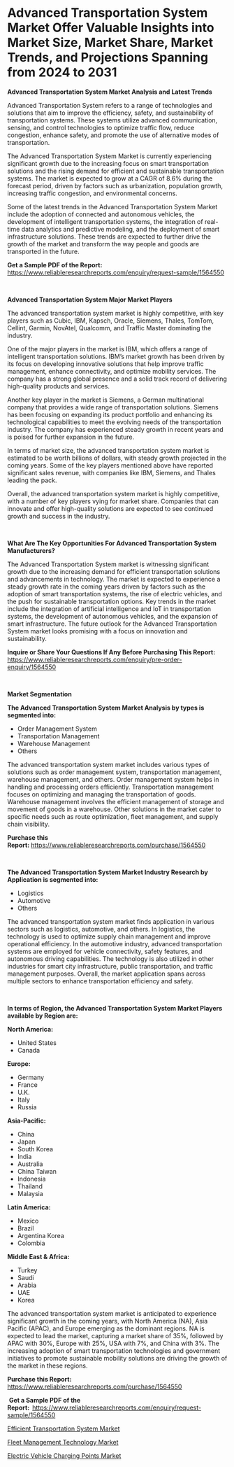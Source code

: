 <p><h1>Advanced Transportation System Market Offer Valuable Insights into Market Size, Market Share, Market Trends, and Projections Spanning from 2024 to 2031</h1></p><p><strong>Advanced Transportation System Market Analysis and Latest Trends</strong></p>
<p><p>Advanced Transportation System refers to a range of technologies and solutions that aim to improve the efficiency, safety, and sustainability of transportation systems. These systems utilize advanced communication, sensing, and control technologies to optimize traffic flow, reduce congestion, enhance safety, and promote the use of alternative modes of transportation.</p><p>The Advanced Transportation System Market is currently experiencing significant growth due to the increasing focus on smart transportation solutions and the rising demand for efficient and sustainable transportation systems. The market is expected to grow at a CAGR of 8.6% during the forecast period, driven by factors such as urbanization, population growth, increasing traffic congestion, and environmental concerns.</p><p>Some of the latest trends in the Advanced Transportation System Market include the adoption of connected and autonomous vehicles, the development of intelligent transportation systems, the integration of real-time data analytics and predictive modeling, and the deployment of smart infrastructure solutions. These trends are expected to further drive the growth of the market and transform the way people and goods are transported in the future.</p></p>
<p><strong>Get a Sample PDF of the Report:&nbsp;</strong> <a href="https://www.reliableresearchreports.com/enquiry/request-sample/1564550">https://www.reliableresearchreports.com/enquiry/request-sample/1564550</a></p>
<p>&nbsp;</p>
<p><strong>Advanced Transportation System Major Market Players</strong></p>
<p><p>The advanced transportation system market is highly competitive, with key players such as Cubic, IBM, Kapsch, Oracle, Siemens, Thales, TomTom, Cellint, Garmin, NovAtel, Qualcomm, and Traffic Master dominating the industry.</p><p>One of the major players in the market is IBM, which offers a range of intelligent transportation solutions. IBM’s market growth has been driven by its focus on developing innovative solutions that help improve traffic management, enhance connectivity, and optimize mobility services. The company has a strong global presence and a solid track record of delivering high-quality products and services.</p><p>Another key player in the market is Siemens, a German multinational company that provides a wide range of transportation solutions. Siemens has been focusing on expanding its product portfolio and enhancing its technological capabilities to meet the evolving needs of the transportation industry. The company has experienced steady growth in recent years and is poised for further expansion in the future.</p><p>In terms of market size, the advanced transportation system market is estimated to be worth billions of dollars, with steady growth projected in the coming years. Some of the key players mentioned above have reported significant sales revenue, with companies like IBM, Siemens, and Thales leading the pack.</p><p>Overall, the advanced transportation system market is highly competitive, with a number of key players vying for market share. Companies that can innovate and offer high-quality solutions are expected to see continued growth and success in the industry.</p></p>
<p>&nbsp;</p>
<p><strong>What Are The Key Opportunities For Advanced Transportation System Manufacturers?</strong></p>
<p><p>The Advanced Transportation System market is witnessing significant growth due to the increasing demand for efficient transportation solutions and advancements in technology. The market is expected to experience a steady growth rate in the coming years driven by factors such as the adoption of smart transportation systems, the rise of electric vehicles, and the push for sustainable transportation options. Key trends in the market include the integration of artificial intelligence and IoT in transportation systems, the development of autonomous vehicles, and the expansion of smart infrastructure. The future outlook for the Advanced Transportation System market looks promising with a focus on innovation and sustainability.</p></p>
<p><strong>Inquire or Share Your Questions If Any Before Purchasing This Report:</strong> <a href="https://www.reliableresearchreports.com/enquiry/pre-order-enquiry/1564550">https://www.reliableresearchreports.com/enquiry/pre-order-enquiry/1564550</a></p>
<p>&nbsp;</p>
<p><strong>Market Segmentation</strong></p>
<p><strong>The Advanced Transportation System Market Analysis by types is segmented into:</strong></p>
<p><ul><li>Order Management System</li><li>Transportation Management</li><li>Warehouse Management</li><li>Others</li></ul></p>
<p><p>The advanced transportation system market includes various types of solutions such as order management system, transportation management, warehouse management, and others. Order management system helps in handling and processing orders efficiently. Transportation management focuses on optimizing and managing the transportation of goods. Warehouse management involves the efficient management of storage and movement of goods in a warehouse. Other solutions in the market cater to specific needs such as route optimization, fleet management, and supply chain visibility.</p></p>
<p><strong>Purchase this Report:&nbsp;</strong><a href="https://www.reliableresearchreports.com/purchase/1564550">https://www.reliableresearchreports.com/purchase/1564550</a></p>
<p>&nbsp;</p>
<p><strong>The Advanced Transportation System Market Industry Research by Application is segmented into:</strong></p>
<p><ul><li>Logistics</li><li>Automotive</li><li>Others</li></ul></p>
<p><p>The advanced transportation system market finds application in various sectors such as logistics, automotive, and others. In logistics, the technology is used to optimize supply chain management and improve operational efficiency. In the automotive industry, advanced transportation systems are employed for vehicle connectivity, safety features, and autonomous driving capabilities. The technology is also utilized in other industries for smart city infrastructure, public transportation, and traffic management purposes. Overall, the market application spans across multiple sectors to enhance transportation efficiency and safety.</p></p>
<p>&nbsp;</p>
<p><strong>In terms of Region, the Advanced Transportation System Market Players available by Region are:</strong></p>
<p>
    <p> <strong> North America: </strong>
        <ul>
            <li>United States</li>
            <li>Canada</li>
        </ul>
        </p> 
    <p> <strong> Europe: </strong>
        <ul>
            <li>Germany</li>
            <li>France</li>
            <li>U.K.</li>
            <li>Italy</li>
            <li>Russia</li>
        </ul>
        </p> 
    <p> <strong> Asia-Pacific: </strong>
        <ul>
            <li>China</li>
            <li>Japan</li>
            <li>South Korea</li>
            <li>India</li>
            <li>Australia</li>
            <li>China Taiwan</li>
            <li>Indonesia</li>
            <li>Thailand</li>
            <li>Malaysia</li>
        </ul>
        </p> 
    <p> <strong> Latin America: </strong>
        <ul>
            <li>Mexico</li>
            <li>Brazil</li>
            <li>Argentina Korea</li>
            <li>Colombia</li>
        </ul>
        </p> 
    <p> <strong> Middle East & Africa: </strong>
        <ul>
            <li>Turkey</li>
            <li>Saudi</li>
            <li>Arabia</li>
            <li>UAE</li>
            <li>Korea</li>
        </ul>
    </p>
    </p>
<p><p>The advanced transportation system market is anticipated to experience significant growth in the coming years, with North America (NA), Asia Pacific (APAC), and Europe emerging as the dominant regions. NA is expected to lead the market, capturing a market share of 35%, followed by APAC with 30%, Europe with 25%, USA with 7%, and China with 3%. The increasing adoption of smart transportation technologies and government initiatives to promote sustainable mobility solutions are driving the growth of the market in these regions.</p></p>
<p><strong>Purchase this Report: </strong><a href="https://www.reliableresearchreports.com/purchase/1564550">https://www.reliableresearchreports.com/purchase/1564550</a></p>
<p>&nbsp;<strong>Get a Sample PDF of the Report:&nbsp;&nbsp;</strong><a href="https://www.reliableresearchreports.com/enquiry/request-sample/1564550">https://www.reliableresearchreports.com/enquiry/request-sample/1564550</a></p>
<p><strong></strong></p>
<p><p><a href="https://github.com/bmorecock/Market-Research-Report-List-2/blob/main/efficient-transportation-system-market.md">Efficient Transportation System Market</a></p><p><a href="https://github.com/yemakinde/Market-Research-Report-List-1/blob/main/fleet-management-technology-market.md">Fleet Management Technology Market</a></p><p><a href="https://github.com/jsmusil/Market-Research-Report-List-2/blob/main/electric-vehicle-charging-points-market.md">Electric Vehicle Charging Points Market</a></p></p>